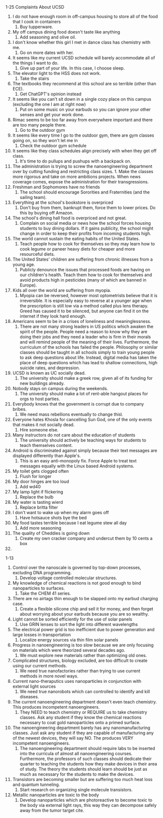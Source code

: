 1-25 Complaints About UCSD
1. I do not have enough room in off-campus housing to store all of the food that I cook in containers
	1. Buy tupperware.
2. My off campus dining food doesn't taste like anything
	1. Add seasoning and olive oil.
3. I don't know whether this girl I met in dance class has chemistry with me.
	1. Go on more dates with her.
4. It seems like my current UCSD schedule will barely accommodate all of the things I want to do.
	1. Give up part of your life. In this case, I choose sleep.
5. The elevator light to the HSS does not work.
	1. Take the stairs
6. The textbooks they recommend at this school are so terrible (other than ECE).
	1. Get ChatGPT's opinion instead
7. It seems like you can't sit down in a single cozy place on this campus (excluding the one I am at right now)
	1. Put on some music on your earbuds so you can ignore your other senses and get your work done.
8. Rimac seems to be too far away from everywhere important and there are too many people there.
	1. Go to the outdoor gym
9. It seems like every time I go to the outdoor gym, there are gym classes going on, so they won't let me in
	1. Check the outdoor gym schedule
10. It seems like they class schedules align precisely with when they get off class.
	1. It's time to do pullups and pushups with a backpack on.
11.  The administration is trying to screw the nanoengineering department over by cutting funding and restricting class sizes.
	1. Make the classes more rigorous and take on more ambitions projects. When news coverage comes, expose the administration for their transgressions.
12. Freshman and Sophomores have no friends
	1. The school should encourage Sororities and Fraternities (and the sailing team).
14. Everything at the school's bookstore is overpriced
	1. Don't buy from them, bankrupt them, force them to lower prices. Do this by buying off Amazon.
15. The school's dining hall food is overpriced and not great. 
	1. Complain on social media or news how the school forces housing students to buy dining dollars. If it gains publicity, the school might change in order to keep their profits from incoming students high.
16. The world cannot sustain the eating habits of the United States.
	1. Teach people how to cook for themselves so they may learn how to cook legume or paneer heavy diets for cheaper and more resourceful diets.
17. The United States' children are suffering from chronic illnesses from a young age.
	1. Publicly denounce the issues that processed foods are having on our children's health. Teach them how to cook for themselves and avoid products high in pesticides (many of which are banned in Europe).
18. Kids all over the world are suffering from myopia.
	1. Myopia can be reversed, however most optometrists believe that it is irreversible. It is especially easy to reverse at a younger age when the prescription is still low via a method called plus lens therapy. Greed has caused it to be silenced, but anyone can find it on the internet if they look hard enough.
19. Americans seem to be in a crises of loneliness and meaninglessness.
	1. There are not many strong leaders in US politics which awaken the spirit of the people. People need a reason to know why they are doing their jobs and they need a leader who is firm in their morals and will remind people of the meaning of their lives. Furthermore, the curriculum of the schools has failed the people. Philosophy or similar classes should be taught in all schools simply to train young people to ask deep questions about life. Instead, digital media has taken the place of deep questions which has lead to shallow connections, high suicide rates, and depression.
20. UCSD is known as UC socially dead. 
	1. The university should make a greek row, given all of its funding for new buildings already.
21. Nobody stays on campus during the weekends. 
	1. The university should make a lot of rent-able hangout places for orgs to host parties.
22. Everybody knows that the government is corrupt due to company bribes.
	1. We need mass rebellions eventually to change this\
23. Everyone hates Khosla for cancelling Sun God, one of the only events that makes it not socially dead.
	1. Hire someone else.
24. Many instructors do not care about the education of students
	1. The university should actively be teaching ways for students to teach themselves content.
25. Android is discriminated against simply because their text messages are displayed differently than Apple's.
	1. This is an easy anti-monopoly fix. Force Apple to treat text messages equally with the Linux based Android systems.
26. My toilet gets clogged often
	1. Flush for longer
27. My door hinges are too loud
	1. Add wd40
28. My lamp light if flickering
	1. Replace the bulb
29. My water is tasting wierd
	1. Replace britta filter
30. I don't want to wake up when my alarm goes off
	1. Have hotsauce shots bye the bed
31. My food tastes terrible because I eat legume stew all day
	1. Add more seasoning
32. The quality of Cheddies is going down
	1. Create my own cracker company and undercut them by 10 cents a box
33. 

1-13
1. Control over the nanoscale is governed by top-down processes, excluding DNA programming.
	1. Develop voltage controlled molecular structures.
2. My knowledge of chemical reactions is not good enough to bind nanoparticles to surfaces.
	1. Take the CHEM 41 series.
3. There are no airtags thin enough to be slapped onto my earbud charging case. 
	1. Create a flexible silicone chip and sell it for money, and then forget about worrying about your earbuds because you are so wealthy.
4. Light cannot be sorted efficiently for the use of solar panels
	1. Use GRIN lenses to sort the light into different wavelengths
5. The electrical power grid is too inefficient due to power generation and large losses in transportation
	1. Localize energy sources via thin film solar panels
6. Progress in nanoengineering is too slow because we are only focusing on materials which were theorized several decades ago.
	1. We must explore new materials rather than optimizing old ones.
7. Complicated structures, biology excluded, are too difficult to create using our current methods.
	1. We need true nanofactories rather than trying to use current methods in more novel ways.
8. Current nano-theraputics uses nanoparticles in conjunction with external light sources
	1. We need true nanorobots which can controlled to identify and kill diseases.
9. The current nanoengineering department doesn't even teach chemistry. This produces incompetent nanoengineers.
	1. They NEED to teach chemistry or REQUIRE us to take chemistry classes. Ask any student if they know the chemical reactions necessary to coat gold nanoparticles onto a primed surface.
10. The nanoengineering department barely has any nanomanufacturing classes. Just ask any student if they are capable of manufacturing any of the newest devices, they will say NO. The produces VERY incompetent nanoengineers.
	1. The nanoengineering department should require labs to be inserted into the curricula of almost all nanoengineering courses. Furthermore, the professors of such classes should dedicate their quarter to teaching the students how they make devices in their area of study. The theory the students should learn should be just as much as necessary for the students to make the devices.
11. Transistors are becoming smaller but are suffering too much heat loss and quantum tunneling.
	1. Start research on organizing single molecule transistors.
12. Metallic nanoparticles are toxic to the body
	1. Develop nanoparticles which are photoreactive to become toxic to the body via external light rays, this way they can decompose safely away from the tumor target cite.